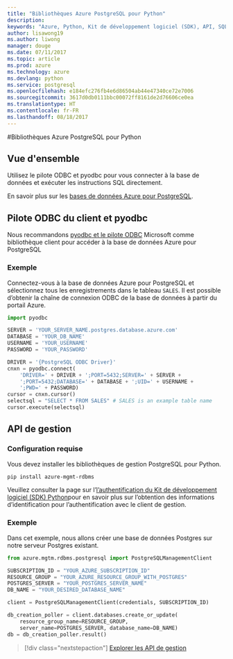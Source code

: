 ```yaml
---
title: "Bibliothèques Azure PostgreSQL pour Python"
description: 
keywords: "Azure, Python, Kit de développement logiciel (SDK), API, SQL, base de données, Postgres, PostgreSQL"
author: lisawong19
ms.author: liwong
manager: douge
ms.date: 07/11/2017
ms.topic: article
ms.prod: azure
ms.technology: azure
ms.devlang: python
ms.service: postgresql
ms.openlocfilehash: e184efc276fb4e6d86504ab44e47340ce72e7006
ms.sourcegitcommit: 3617d0db0111bbc00072ff8161de2d76606ce0ea
ms.translationtype: HT
ms.contentlocale: fr-FR
ms.lasthandoff: 08/18/2017
---
```

#<a name="azure-postgresql-libraries-for-python"></a>Bibliothèques Azure PostgreSQL pour Python

## <a name="overview"></a>Vue d'ensemble
Utilisez le pilote ODBC et pyodbc pour vous connecter à la base de données et exécuter les instructions SQL directement.

En savoir plus sur les [bases de données Azure pour PostgreSQL](https://docs.microsoft.com/azure/postgresql/).

## <a name="client-odbc-driver-and-pyodbc"></a>Pilote ODBC du client et pyodbc
Nous recommandons [pyodbc et le pilote ODBC](https://docs.microsoft.com/azure/sql-database/sql-database-connect-query-python#install-the-python-and-database-communication-libraries) Microsoft comme bibliothèque client pour accéder à la base de données Azure pour PostgreSQL

### <a name="example"></a>Exemple 

Connectez-vous à la base de données Azure pour PostgreSQL et sélectionnez tous les enregistrements dans le tableau `SALES`. Il est possible d’obtenir la chaîne de connexion ODBC de la base de données à partir du portail Azure.

```python
import pyodbc

SERVER = 'YOUR_SERVER_NAME.postgres.database.azure.com'
DATABASE = 'YOUR_DB_NAME'
USERNAME = 'YOUR_USERNAME'
PASSWORD = 'YOUR_PASSWORD'

DRIVER = '{PostgreSQL ODBC Driver}'
cnxn = pyodbc.connect(
    'DRIVER=' + DRIVER + ';PORT=5432;SERVER=' + SERVER +
    ';PORT=5432;DATABASE=' + DATABASE + ';UID=' + USERNAME +
    ';PWD=' + PASSWORD)
cursor = cnxn.cursor()
selectsql = "SELECT * FROM SALES" # SALES is an example table name
cursor.execute(selectsql)
```

## <a name="management-api"></a>API de gestion
### <a name="requirements"></a>Configuration requise
Vous devez installer les bibliothèques de gestion PostgreSQL pour Python.
```bash
pip install azure-mgmt-rdbms
```

Veuillez consulter la page sur l’[l’authentification du Kit de développement logiciel (SDK) Python](https://docs.microsoft.com/python/azure/python-sdk-azure-authenticate)pour en savoir plus sur l’obtention des informations d’identification pour l’authentification avec le client de gestion.

### <a name="example"></a>Exemple
Dans cet exemple, nous allons créer une base de données Postgres sur notre serveur Postgres existant.
```python
from azure.mgtm.rdbms.postgresql import PostgreSQLManagementClient

SUBSCRIPTION_ID = "YOUR_AZURE_SUBSCRIPTION_ID"
RESOURCE_GROUP = "YOUR_AZURE_RESOURCE_GROUP_WITH_POSTGRES"
POSTGRES_SERVER = "YOUR_POSTGRES_SERVER_NAME"
DB_NAME = "YOUR_DESIRED_DATABASE_NAME"

client = PostgreSQLManagementClient(credentials, SUBSCRIPTION_ID)

db_creation_poller = client.databases.create_or_update(
    resource_group_name=RESOURCE_GROUP,
    server_name=POSTGRES_SERVER, database_name=DB_NAME)
db = db_creation_poller.result()
```

> [!div class="nextstepaction"]
> [Explorer les API de gestion](/python/api/overview/azure/postgresql/managementlibrary)

